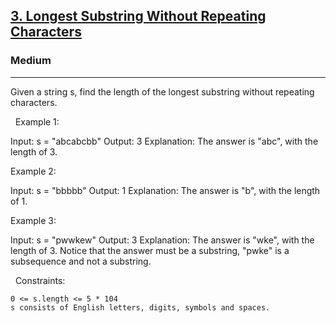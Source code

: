 <h2><a href="https://leetcode.com/problems/longest-substring-without-repeating-characters/">3. Longest Substring Without Repeating Characters</a></h2><h3>Medium</h3><hr>Given a string s, find the length of the longest substring without repeating characters.

 
Example 1:

Input: s = "abcabcbb"
Output: 3
Explanation: The answer is "abc", with the length of 3.


Example 2:

Input: s = "bbbbb"
Output: 1
Explanation: The answer is "b", with the length of 1.


Example 3:

Input: s = "pwwkew"
Output: 3
Explanation: The answer is "wke", with the length of 3.
Notice that the answer must be a substring, "pwke" is a subsequence and not a substring.


 
Constraints:


	0 <= s.length <= 5 * 104
	s consists of English letters, digits, symbols and spaces.


